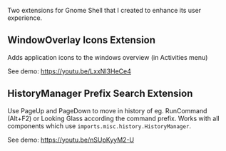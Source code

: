 Two extensions for Gnome Shell that I created to enhance its user experience.

## WindowOverlay Icons Extension
Adds application icons to the windows overview (in Activities menu)

See demo: https://youtu.be/LxxNI3HeCe4

## HistoryManager Prefix Search Extension
Use PageUp and PageDown to move in history of eg. RunCommand (Alt+F2) or Looking Glass according the command prefix.
Works with all components which use `imports.misc.history.HistoryManager`.

See demo: https://youtu.be/nSUpKyyM2-U
